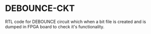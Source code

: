# DEBOUNCE-CKT
RTL code for DEBOUNCE circuit which when a bit file is created and is dumped in FPGA board to check it's functionality.
